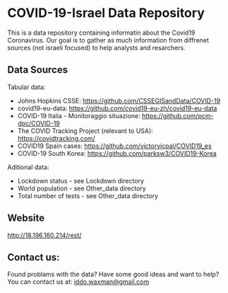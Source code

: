 # COVID-19-Israel Data Repository

This is a data repository containing informatin about the Covid19 Coronavirus.
Our goal is to gather as much information from diffrenet sources (not israeli focused) to help analysts and resarchers.


## Data Sources

Tabular data:
* Johns Hopkins CSSE: https://github.com/CSSEGISandData/COVID-19
* covid19-eu-data: https://github.com/covid19-eu-zh/covid19-eu-data
* COVID-19 Italia - Monitoraggio situazione: https://github.com/pcm-dpc/COVID-19
* The COVID Tracking Project (relevant to USA): https://covidtracking.com/
* COVID19 Spain cases: https://github.com/victorvicpal/COVID19_es
* COVID-19 South Korea: https://github.com/parksw3/COVID19-Korea

Aditional data:
* Lockdown status - see Lockdown directory
* World population - see Other_data directory
* Total number of tests - see Other_data directory

## Website
http://18.196.160.214/rest/

## Contact us:
Found problams with the data? Have some good ideas and want to help?
You can contact us at: iddo.waxman@gmail.com
